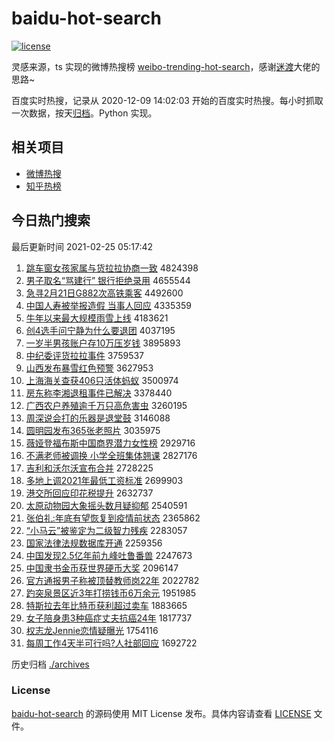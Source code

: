 # baidu-hot-search

[![license](https://img.shields.io/github/license/Arrackisarookie/baidu-hot-search)](https://github.com/Arrackisarookie/baidu-hot-search/blob/master/LICENSE)

灵感来源，ts 实现的微博热搜榜 [weibo-trending-hot-search](https://github.com/justjavac/weibo-trending-hot-search)，感谢[迷渡](https://github.com/justjavac)大佬的思路~

百度实时热搜，记录从 2020-12-09 14:02:03 开始的百度实时热搜。每小时抓取一次数据，按天[归档](./archives)。Python 实现。

## 相关项目
+ [微博热搜](https://github.com/Arrackisarookie/weibo-hot-search)
+ [知乎热榜](https://github.com/Arrackisarookie/zhihu-top-search)

## 今日热门搜索

<!-- Rank Begin -->

最后更新时间 2021-02-25 05:17:42

1. [跳车窗女孩家属与货拉拉协商一致](http://www.baidu.com/baidu?cl=3&tn=SE_baiduhomet8_jmjb7mjw&rsv_dl=fyb_top&fr=top1000&wd=%CC%F8%B3%B5%B4%B0%C5%AE%BA%A2%BC%D2%CA%F4%D3%EB%BB%F5%C0%AD%C0%AD%D0%AD%C9%CC%D2%BB%D6%C2) 4824398
1. [男子取名“骂建行” 银行拒绝录用](http://www.baidu.com/baidu?cl=3&tn=SE_baiduhomet8_jmjb7mjw&rsv_dl=fyb_top&fr=top1000&wd=%C4%D0%D7%D3%C8%A1%C3%FB%A1%B0%C2%EE%BD%A8%D0%D0%A1%B1%20%D2%F8%D0%D0%BE%DC%BE%F8%C2%BC%D3%C3) 4655544
1. [急寻2月21日G882次高铁乘客](http://www.baidu.com/baidu?cl=3&tn=SE_baiduhomet8_jmjb7mjw&rsv_dl=fyb_top&fr=top1000&wd=%BC%B1%D1%B02%D4%C221%C8%D5G882%B4%CE%B8%DF%CC%FA%B3%CB%BF%CD) 4492600
1. [中国人寿被举报造假 当事人回应](http://www.baidu.com/baidu?cl=3&tn=SE_baiduhomet8_jmjb7mjw&rsv_dl=fyb_top&fr=top1000&wd=%D6%D0%B9%FA%C8%CB%CA%D9%B1%BB%BE%D9%B1%A8%D4%EC%BC%D9%20%B5%B1%CA%C2%C8%CB%BB%D8%D3%A6) 4335359
1. [牛年以来最大规模雨雪上线](http://www.baidu.com/baidu?cl=3&tn=SE_baiduhomet8_jmjb7mjw&rsv_dl=fyb_top&fr=top1000&wd=%C5%A3%C4%EA%D2%D4%C0%B4%D7%EE%B4%F3%B9%E6%C4%A3%D3%EA%D1%A9%C9%CF%CF%DF) 4183621
1. [创4选手问宁静为什么要退团](http://www.baidu.com/baidu?cl=3&tn=SE_baiduhomet8_jmjb7mjw&rsv_dl=fyb_top&fr=top1000&wd=%B4%B44%D1%A1%CA%D6%CE%CA%C4%FE%BE%B2%CE%AA%CA%B2%C3%B4%D2%AA%CD%CB%CD%C5) 4037195
1. [一岁半男孩账户存10万压岁钱](http://www.baidu.com/baidu?cl=3&tn=SE_baiduhomet8_jmjb7mjw&rsv_dl=fyb_top&fr=top1000&wd=%D2%BB%CB%EA%B0%EB%C4%D0%BA%A2%D5%CB%BB%A7%B4%E610%CD%F2%D1%B9%CB%EA%C7%AE) 3895893
1. [中纪委评货拉拉事件](http://www.baidu.com/baidu?cl=3&tn=SE_baiduhomet8_jmjb7mjw&rsv_dl=fyb_top&fr=top1000&wd=%D6%D0%BC%CD%CE%AF%C6%C0%BB%F5%C0%AD%C0%AD%CA%C2%BC%FE) 3759537
1. [山西发布暴雪红色预警](http://www.baidu.com/baidu?cl=3&tn=SE_baiduhomet8_jmjb7mjw&rsv_dl=fyb_top&fr=top1000&wd=%C9%BD%CE%F7%B7%A2%B2%BC%B1%A9%D1%A9%BA%EC%C9%AB%D4%A4%BE%AF) 3627953
1. [上海海关查获406只活体蚂蚁](http://www.baidu.com/baidu?cl=3&tn=SE_baiduhomet8_jmjb7mjw&rsv_dl=fyb_top&fr=top1000&wd=%C9%CF%BA%A3%BA%A3%B9%D8%B2%E9%BB%F1406%D6%BB%BB%EE%CC%E5%C2%EC%D2%CF) 3500974
1. [房东称李湘退租事件已解决](http://www.baidu.com/baidu?cl=3&tn=SE_baiduhomet8_jmjb7mjw&rsv_dl=fyb_top&fr=top1000&wd=%B7%BF%B6%AB%B3%C6%C0%EE%CF%E6%CD%CB%D7%E2%CA%C2%BC%FE%D2%D1%BD%E2%BE%F6) 3378440
1. [广西农户养殖逾千万只高危害虫](http://www.baidu.com/baidu?cl=3&tn=SE_baiduhomet8_jmjb7mjw&rsv_dl=fyb_top&fr=top1000&wd=%B9%E3%CE%F7%C5%A9%BB%A7%D1%F8%D6%B3%D3%E2%C7%A7%CD%F2%D6%BB%B8%DF%CE%A3%BA%A6%B3%E6) 3260195
1. [周深说会打的乐器是退堂鼓](http://www.baidu.com/baidu?cl=3&tn=SE_baiduhomet8_jmjb7mjw&rsv_dl=fyb_top&fr=top1000&wd=%D6%DC%C9%EE%CB%B5%BB%E1%B4%F2%B5%C4%C0%D6%C6%F7%CA%C7%CD%CB%CC%C3%B9%C4) 3146088
1. [圆明园发布365张老照片](http://www.baidu.com/baidu?cl=3&tn=SE_baiduhomet8_jmjb7mjw&rsv_dl=fyb_top&fr=top1000&wd=%D4%B2%C3%F7%D4%B0%B7%A2%B2%BC365%D5%C5%C0%CF%D5%D5%C6%AC) 3035975
1. [薇娅登福布斯中国商界潜力女性榜](http://www.baidu.com/baidu?cl=3&tn=SE_baiduhomet8_jmjb7mjw&rsv_dl=fyb_top&fr=top1000&wd=%DE%B1%E6%AB%B5%C7%B8%A3%B2%BC%CB%B9%D6%D0%B9%FA%C9%CC%BD%E7%C7%B1%C1%A6%C5%AE%D0%D4%B0%F1) 2929716
1. [不满老师被调换 小学全班集体翘课](http://www.baidu.com/baidu?cl=3&tn=SE_baiduhomet8_jmjb7mjw&rsv_dl=fyb_top&fr=top1000&wd=%B2%BB%C2%FA%C0%CF%CA%A6%B1%BB%B5%F7%BB%BB%20%D0%A1%D1%A7%C8%AB%B0%E0%BC%AF%CC%E5%C7%CC%BF%CE) 2827176
1. [吉利和沃尔沃宣布合并](http://www.baidu.com/baidu?cl=3&tn=SE_baiduhomet8_jmjb7mjw&rsv_dl=fyb_top&fr=top1000&wd=%BC%AA%C0%FB%BA%CD%CE%D6%B6%FB%CE%D6%D0%FB%B2%BC%BA%CF%B2%A2) 2728225
1. [多地上调2021年最低工资标准](http://www.baidu.com/baidu?cl=3&tn=SE_baiduhomet8_jmjb7mjw&rsv_dl=fyb_top&fr=top1000&wd=%B6%E0%B5%D8%C9%CF%B5%F72021%C4%EA%D7%EE%B5%CD%B9%A4%D7%CA%B1%EA%D7%BC) 2699903
1. [港交所回应印花税提升](http://www.baidu.com/baidu?cl=3&tn=SE_baiduhomet8_jmjb7mjw&rsv_dl=fyb_top&fr=top1000&wd=%B8%DB%BD%BB%CB%F9%BB%D8%D3%A6%D3%A1%BB%A8%CB%B0%CC%E1%C9%FD) 2632737
1. [太原动物园大象摇头数月疑抑郁](http://www.baidu.com/baidu?cl=3&tn=SE_baiduhomet8_jmjb7mjw&rsv_dl=fyb_top&fr=top1000&wd=%CC%AB%D4%AD%B6%AF%CE%EF%D4%B0%B4%F3%CF%F3%D2%A1%CD%B7%CA%FD%D4%C2%D2%C9%D2%D6%D3%F4) 2540591
1. [张伯礼:年底有望恢复到疫情前状态](http://www.baidu.com/baidu?cl=3&tn=SE_baiduhomet8_jmjb7mjw&rsv_dl=fyb_top&fr=top1000&wd=%D5%C5%B2%AE%C0%F1%3A%C4%EA%B5%D7%D3%D0%CD%FB%BB%D6%B8%B4%B5%BD%D2%DF%C7%E9%C7%B0%D7%B4%CC%AC) 2365862
1. [“小马云”被鉴定为二级智力残疾](http://www.baidu.com/baidu?cl=3&tn=SE_baiduhomet8_jmjb7mjw&rsv_dl=fyb_top&fr=top1000&wd=%A1%B0%D0%A1%C2%ED%D4%C6%A1%B1%B1%BB%BC%F8%B6%A8%CE%AA%B6%FE%BC%B6%D6%C7%C1%A6%B2%D0%BC%B2) 2283057
1. [国家法律法规数据库开通](http://www.baidu.com/baidu?cl=3&tn=SE_baiduhomet8_jmjb7mjw&rsv_dl=fyb_top&fr=top1000&wd=%B9%FA%BC%D2%B7%A8%C2%C9%B7%A8%B9%E6%CA%FD%BE%DD%BF%E2%BF%AA%CD%A8) 2259356
1. [中国发现2.5亿年前九峰吐鲁番兽](http://www.baidu.com/baidu?cl=3&tn=SE_baiduhomet8_jmjb7mjw&rsv_dl=fyb_top&fr=top1000&wd=%D6%D0%B9%FA%B7%A2%CF%D62.5%D2%DA%C4%EA%C7%B0%BE%C5%B7%E5%CD%C2%C2%B3%B7%AC%CA%DE) 2247673
1. [中国隶书金币获世界硬币大奖](http://www.baidu.com/baidu?cl=3&tn=SE_baiduhomet8_jmjb7mjw&rsv_dl=fyb_top&fr=top1000&wd=%D6%D0%B9%FA%C1%A5%CA%E9%BD%F0%B1%D2%BB%F1%CA%C0%BD%E7%D3%B2%B1%D2%B4%F3%BD%B1) 2096147
1. [官方通报男子称被顶替教师岗22年](http://www.baidu.com/baidu?cl=3&tn=SE_baiduhomet8_jmjb7mjw&rsv_dl=fyb_top&fr=top1000&wd=%B9%D9%B7%BD%CD%A8%B1%A8%C4%D0%D7%D3%B3%C6%B1%BB%B6%A5%CC%E6%BD%CC%CA%A6%B8%DA22%C4%EA) 2022782
1. [趵突泉景区近3年打捞钱币6万余元](http://www.baidu.com/baidu?cl=3&tn=SE_baiduhomet8_jmjb7mjw&rsv_dl=fyb_top&fr=top1000&wd=%F5%C0%CD%BB%C8%AA%BE%B0%C7%F8%BD%FC3%C4%EA%B4%F2%C0%CC%C7%AE%B1%D26%CD%F2%D3%E0%D4%AA) 1951985
1. [特斯拉去年比特币获利超过卖车](http://www.baidu.com/baidu?cl=3&tn=SE_baiduhomet8_jmjb7mjw&rsv_dl=fyb_top&fr=top1000&wd=%CC%D8%CB%B9%C0%AD%C8%A5%C4%EA%B1%C8%CC%D8%B1%D2%BB%F1%C0%FB%B3%AC%B9%FD%C2%F4%B3%B5) 1883665
1. [女子陪身患3种癌症丈夫抗癌24年](http://www.baidu.com/baidu?cl=3&tn=SE_baiduhomet8_jmjb7mjw&rsv_dl=fyb_top&fr=top1000&wd=%C5%AE%D7%D3%C5%E3%C9%ED%BB%BC3%D6%D6%B0%A9%D6%A2%D5%C9%B7%F2%BF%B9%B0%A924%C4%EA) 1817737
1. [权志龙Jennie恋情疑曝光](http://www.baidu.com/baidu?cl=3&tn=SE_baiduhomet8_jmjb7mjw&rsv_dl=fyb_top&fr=top1000&wd=%C8%A8%D6%BE%C1%FAJennie%C1%B5%C7%E9%D2%C9%C6%D8%B9%E2) 1754116
1. [每周工作4天半可行吗?人社部回应](http://www.baidu.com/baidu?cl=3&tn=SE_baiduhomet8_jmjb7mjw&rsv_dl=fyb_top&fr=top1000&wd=%C3%BF%D6%DC%B9%A4%D7%F74%CC%EC%B0%EB%BF%C9%D0%D0%C2%F0%3F%C8%CB%C9%E7%B2%BF%BB%D8%D3%A6) 1692722
<!-- Rank End -->

历史归档 [./archives](./archives)

### License

[baidu-hot-search](https://github.com/Arrackisarookie/baidu-hot-search) 的源码使用 MIT License 发布。具体内容请查看 [LICENSE](./LICENSE) 文件。
